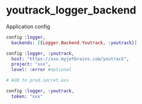 # youtrack_logger_backend

Application config
```elixir
config :logger,
  backends: [{Logger.Backend.Youtrack, :youtrack}]

config :logger, :youtrack,
  host: "https://xxx.myjetbrains.com/youtrack",
  project: "xxx",
  level: :error #optional

# Add to prod.secret.exs

config :logger, :youtrack,
  token: "xxx"
```
